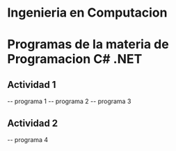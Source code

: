 # Ingenieria en Computacion
# Programas de la materia de Programacion C# .NET

## Actividad 1
-- programa 1
-- programa 2
-- programa 3

## Actividad 2
-- programa 4
